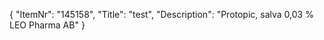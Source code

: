 {
  "ItemNr": "145158",
  "Title": "test",
  "Description": "Protopic, salva 0,03 % LEO Pharma AB"
}